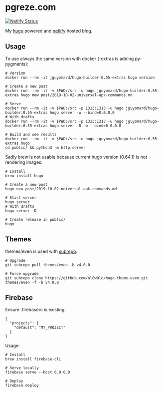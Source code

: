# pgreze.com

[![Netlify Status](https://api.netlify.com/api/v1/badges/b849cb37-f780-42ba-9405-d069771080a2/deploy-status)](https://app.netlify.com/sites/pgreze/deploys)

My [hugo](https://gohugo.io/) powered and [netlify](https://netlify.com) hosted blog.

## Usage

To use always the same version with docker (-extras is adding py-pygments):

```
# Version
docker run --rm -it jguyomard/hugo-builder:0.55-extras hugo version

# Create a new post
docker run --rm -it -v $PWD:/src -u hugo jguyomard/hugo-builder:0.55-extras hugo new post/2019-10-02-universal-apk-commands.md

# Serve
docker run --rm -it -v $PWD:/src -p 1313:1313 -u hugo jguyomard/hugo-builder:0.55-extras hugo server -w --bind=0.0.0.0
# With drafts
docker run --rm -it -v $PWD:/src -p 1313:1313 -u hugo jguyomard/hugo-builder:0.55-extras hugo server -D -w --bind=0.0.0.0

# Build and see results
docker run --rm -it -v $PWD:/src -u hugo jguyomard/hugo-builder:0.55-extras hugo
cd public/ && python3 -m http.server
```

Sadly brew is not usable because current hugo version (0.64.1) is not rendering images:

```
# Install
brew install hugo

# Create a new post
hugo new post/2019-10-02-universal-apk-commands.md

# Start server
hugo server
# With drafts
hogu server -D

# Create release in public/
hugo
```

## Themes

themes/even is used with [subrepo](https://github.com/ingydotnet/git-subrepo).

```
# Upgrade
git subrepo pull themes/even -b v4.0.0

# Force upgrade
git subrepo clone https://github.com/olOwOlo/hugo-theme-even.git themes/even -f -b v4.0.0
```

## Firebase

Ensure .firebaserc is existing:

```
{
  "projects": {
    "default": "MY_PROJECT"
  }
}
```

Usage:

```
# Install
brew install firebase-cli

# Serve locally
firebase serve --host 0.0.0.0

# Deploy
firebase deploy
```
